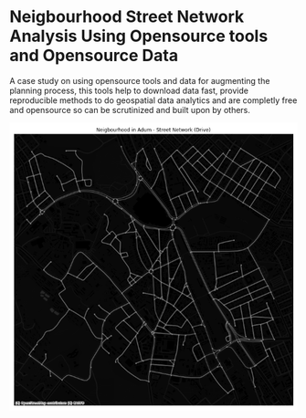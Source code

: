 # Neigbourhood Street Network Analysis Using Opensource tools and Opensource Data
A case study on using opensource tools and data for augmenting the planning process,
this tools help to download data fast, provide reproducible methods to do geospatial
data analytics and are completly free and opensource so can be scrutinized and built
upon by others.

![alt text](https://github.com/Joe-Degs/AutoGIS/raw/master/test-thesis/adum_neighbourhood_street_drive.png)